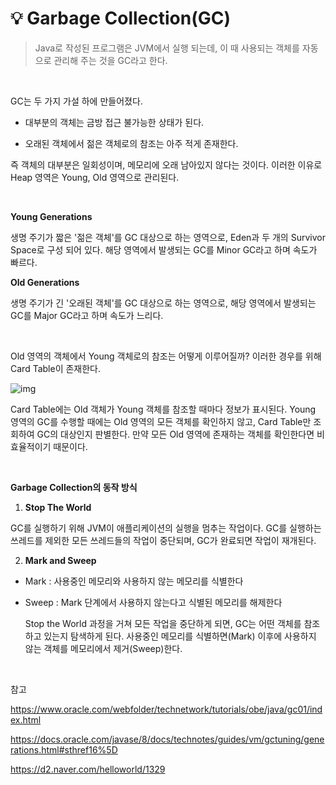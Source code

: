 # 💡 **Garbage Collection(GC)**

> Java로 작성된 프로그램은 JVM에서 실행 되는데, 이 때 사용되는 객체를 자동으로 관리해 주는 것을 GC라고 한다. 

<br>

GC는 두 가지 가설 하에 만들어졌다.

- 대부분의 객체는 금방 접근 불가능한 상태가 된다.

- 오래된 객체에서 젊은 객체로의 참조는 아주 적게 존재한다.

즉 객체의 대부분은 일회성이며, 메모리에 오래 남아있지 않다는 것이다. 이러한 이유로 Heap 영역은 Young, Old 영역으로 관리된다.

<br>

**Young Generations**

생명 주기가 짧은 '젊은 객체'를 GC 대상으로 하는 영역으로, Eden과 두 개의 Survivor Space로 구성 되어 있다. 해당 영역에서 발생되는 GC를 Minor GC라고 하며 속도가 빠르다.

**Old Generations**

생명 주기가 긴 '오래된 객체'를 GC 대상으로 하는 영역으로, 해당 영역에서 발생되는 GC를 Major GC라고 하며 속도가 느리다.

<br>

Old 영역의 객체에서 Young 객체로의 참조는 어떻게 이루어질까? 이러한 경우를 위해 Card Table이 존재한다.

![img](https://d2.naver.com/content/images/2015/06/helloworld-1329-2.png)

Card Table에는 Old 객체가 Young 객체를 참조할 때마다 정보가 표시된다. Young 영역의 GC를 수행할 때에는 Old 영역의 모든 객체를 확인하지 않고, Card Table만 조회하여 GC의 대상인지 판별한다. 만약 모든 Old 영역에 존재하는 객체를 확인한다면 비효율적이기 때문이다.

<br>

**Garbage Collection의 동작 방식**

1. **Stop The World**

  GC를 실행하기 위해 JVM이 애플리케이션의 실행을 멈추는 작업이다. GC를 실행하는 쓰레드를 제외한 모든 쓰레드들의 작업이 중단되며, GC가 완료되면 작업이 재개된다.


2. **Mark and Sweep**

- Mark : 사용중인 메모리와 사용하지 않는 메모리를 식별한다

- Sweep : Mark 단계에서 사용하지 않는다고 식별된 메모리를 해제한다

  Stop the World 과정을 거쳐 모든 작업을 중단하게 되면, GC는 어떤 객체를 참조하고 있는지 탐색하게 된다. 사용중인 메모리를 식별하면(Mark) 이후에 사용하지 않는 객체를 메모리에서 제거(Sweep)한다.

<br>

참고

https://www.oracle.com/webfolder/technetwork/tutorials/obe/java/gc01/index.html

https://docs.oracle.com/javase/8/docs/technotes/guides/vm/gctuning/generations.html#sthref16%5D

https://d2.naver.com/helloworld/1329